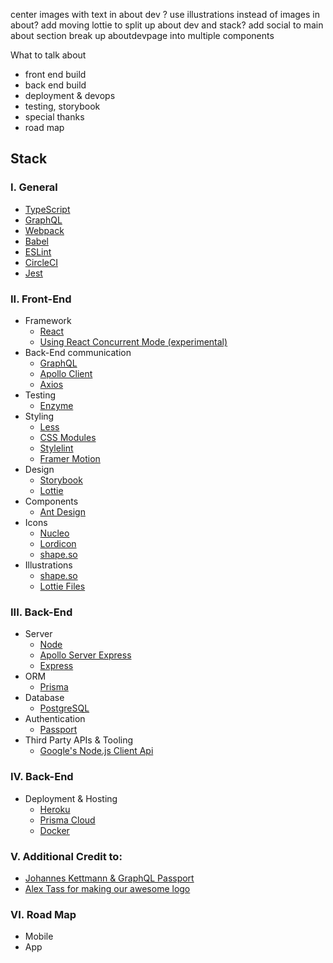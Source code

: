 center images with text in about dev ?
use illustrations instead of images in about?
add moving lottie to split up about dev and stack?
add social to main about section
break up aboutdevpage into multiple components

What to talk about
  * front end build
  * back end build
  * deployment & devops
  * testing, storybook
  * special thanks
  * road map

## Stack

### I. General

* [TypeScript](https://www.typescriptlang.org/)
* [GraphQL](https://graphql.org/)
* [Webpack](https://webpack.js.org)
* [Babel](https://babeljs.io)
* [ESLint](https://eslint.org)
* [CircleCI](https://circleci.com)
* [Jest](https://jestjs.io)

### II. Front-End

* Framework
  * [React](https://reactjs.org)
  * [Using React Concurrent Mode (experimental)](https://reactjs.org/docs/concurrent-mode-intro.html)
* Back-End communication
  * [GraphQL](https://graphql.org/)
  * [Apollo Client](https://www.apollographql.com/docs/react/)
  * [Axios](https://github.com/axios/axios)
* Testing  
  * [Enzyme](https://airbnb.io/enzyme/)
* Styling
  * [Less](http://lesscss.org/)
  * [CSS Modules](https://github.com/css-modules/css-modules)
  * [Stylelint](https://stylelint.io/)
  * [Framer Motion](https://www.framer.com/motion/)
* Design
  * [Storybook](https://storybook.js.org)
  * [Lottie](https://airbnb.io/lottie/#/)
* Components
  * [Ant Design](https://ant.design/)
* Icons  
  * [Nucleo](https://nucleoapp.com/)
  * [Lordicon](https://lordicon.com/)
  * [shape.so](https://shape.so/)
* Illustrations
  * [shape.so](https://shape.so/)
  * [Lottie Files](https://lottiefiles.com/)
  
### III. Back-End

* Server
  * [Node](https://nodejs.org/en/)
  * [Apollo Server Express](https://www.apollographql.com/docs/apollo-server/v1/servers/express/)
  * [Express](https://expressjs.com/)
* ORM
  * [Prisma](https://www.prisma.io/)
* Database  
  * [PostgreSQL](https://www.postgresql.org/)
* Authentication
  * [Passport](http://www.passportjs.org/)
* Third Party APIs & Tooling  
  * [Google's Node.js Client Api](https://github.com/googleapis/google-api-nodejs-client#google-apis-nodejs-client)
  
### IV. Back-End

* Deployment & Hosting
  * [Heroku](https://www.heroku.com/)
  * [Prisma Cloud](https://www.prisma.io/cloud)
  * [Docker](https://www.docker.com/)

### V. Additional Credit to:
* [Johannes Kettmann & GraphQL Passport](https://github.com/jkettmann/graphql-passport)
* [Alex Tass for making our awesome logo](https://alextass.com/)

### VI. Road Map

* Mobile
* App
